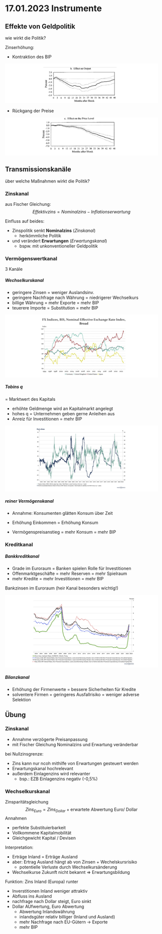 # 17.01.2023 Instrumente

## Effekte von Geldpolitik

wie wirkt die Politik?

Zinserhöhung:

- Kontraktion des BIP

![img](../images/2023-01-17_17-31-38.jpg)

- Rückgang der Preise

![img](../images/2023-01-17_17-31-43.jpg)

## Transmissionskanäle

über welche Maßnahmen wirkt die Politik?

### Zinskanal

aus Fischer Gleichung: 
$$
Effektivzins = Nominalzins - Inflationserwartung
$$


Einfluss auf beides:

- Zinspolitik senkt **Nominalzins** (*Zinskanal*)
    - herkömmliche Politik
- und verändert **Erwartungen** (*Erwartungskanal*)
    - bspw. mit unkonventioneller Geldpolitik



### Vermögenswertkanal

3 Kanäle

##### Wechselkurskanal

- geringere Zinsen = weniger Auslandsinv.
- geringere Nachfrage nach Währung = niedrigerer Wechselkurs
- billige Währung = mehr Exporte = mehr BIP
- teuerere Importe = Substitution = mehr BIP

![img](../images/2023-01-17_17-40-29.jpg)

##### Tobins q 

= Marktwert des Kapitals

- erhöhte Geldmenge wird an Kapitalmarkt angelegt
- hohes q = Unternehmen geben gerne Anleihen aus
- Anreiz für Investitionen = mehr BIP

![img](../images/2023-01-17_17-40-09.jpg)

##### reiner Vermögenskanal

- Annahme: Konsumenten glätten Konsum über Zeit
- Erhöhung Einkommen = Erhöhung Konsum

- Vermögenspreisanstieg = mehr Konsum = mehr BIP



### Kreditkanal

##### Bankkreditkanal

- Grade im Euroraum = Banken spielen Rolle für Investitionen
- Offenmarktgeschäfte = mehr Reserven = mehr Spielraum
- mehr Kredite = mehr Investitionen = mehr BIP

Bankzinsen im Euroraum (heir Kanal besonders wichtig!)

![img](../images/2023-01-17_17-43-13.jpg)

##### Bilanzkanal

- Erhöhung der Firmenwerte = bessere Sicherheiten für Kredite
- solventere Firmen = geringeres Ausfallrisiko = weniger adverse Selektion



## Übung

### Zinskanal

- Annahme verzögerte Preisanpassung
- mit Fischer Gleichung Nominalzins und Erwartung veränderbar

bei Nullzinsgrenze:

- Zins kann nur ncoh mithilfe von Erwartungen gesteuert werden
- Erwartungskanal hochrelevant
- außerdem Einlagenzins wird relevanter 
    - bsp.: EZB Einlagenzins negativ (-0,5%)

### Wechselkurskanal

Zinsparitätsgleichung
$$
Zins_{Euro} = Zins_{Dollar} + \text{erwartete Abwertung Euro/ Dollar}
$$
Annahmen

- perfekte Substituierbarkeit
- Vollkommene Kapitalmobilität
- Gleichgewicht Kapital / Devisen

Interpretation:

- Erträge Inland = Erträge Ausland
- aber: Ertrag Ausland hängt ab von Zinsen + Wechelskursrisiko
    - potentielle Verluste durch Wechselkursänderung
- Wechselkurse Zukunft nicht bekannt => Erwartungsbildung



Funktion: Zins Inland (Europa) runter

- Inverstitionen Inland weniger attraktiv
- Abfluss ins Ausland 
- nachfrage nach Dollar steigt, Euro sinkt
- Dollar AUfwertung, Euro Abwertung 
    - Abwertung Inlandswährung
    - inlandsgüter relativ billiger (Inland und Ausland)
    - mehr Nachfrage nach EU-Gütern -> Exporte
    - mehr BIP



